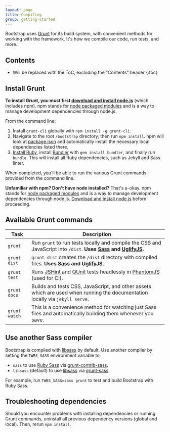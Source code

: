```yaml
---
layout: page
title: Compiling
group: getting-started
---
```


Bootstrap uses [Grunt](http://gruntjs.com) for its build system, with convenient methods for working with the framework. It's how we compile our code, run tests, and more.

## Contents

* Will be replaced with the ToC, excluding the "Contents" header
{:toc}

## Install Grunt

**To install Grunt, you must first [download and install node.js](https://nodejs.org/download/)** (which includes npm). npm stands for [node packaged modules](http://npmjs.com/) and is a way to manage development dependencies through node.js.

From the command line:

1. Install `grunt-cli` globally with `npm install -g grunt-cli`.
2. Navigate to the root `/bootstrap` directory, then run `npm install`. npm will look at [package.json](https://github.com/twbs/bootstrap/blob/master/package.json) and automatically install the necessary local dependencies listed there.
3. [Install Ruby][install-ruby], install [Bundler][gembundler] with `gem install bundler`, and finally run `bundle`. This will install all Ruby dependencies, such as Jekyll and Sass linter.

When completed, you'll be able to run the various Grunt commands provided from the command line.

**Unfamiliar with npm? Don't have node installed?** That's a-okay. npm stands for [node packaged modules](http://npmjs.com/) and is a way to manage development dependencies through node.js. [Download and install node.js](https://nodejs.org/download/) before proceeding.

[install-ruby]: https://www.ruby-lang.org/en/documentation/installation/
[gembundler]: http://bundler.io/

## Available Grunt commands

| Task | Description |
| --- | --- |
| `grunt` | Run `grunt` to run tests locally and compile the CSS and JavaScript into `/dist`. **Uses [Sass](http://sass-lang.com/) and [UglifyJS](http://lisperator.net/uglifyjs/).** |
| `grunt dist` | `grunt dist` creates the `/dist` directory with compiled files. **Uses [Sass](http://sass-lang.com/) and [UglifyJS](http://lisperator.net/uglifyjs/).** |
| `grunt test` | Runs [JSHint](http://jshint.com) and [QUnit](http://qunitjs.com/) tests headlessly in [PhantomJS](http://phantomjs.org/) (used for CI). |
| `grunt docs` | Builds and tests CSS, JavaScript, and other assets which are used when running the documentation locally via `jekyll serve`. |
| `grunt watch` | This is a convenience method for watching just Sass files and automatically building them whenever you save. |

## Use another Sass compiler

Bootstrap is compiled with [libsass][libsass] by default. Use another compiler by setting the `TWBS_SASS` environment variable to:

* `sass` to use [Ruby Sass][ruby-sass] via [grunt-contrib-sass][grunt-contrib-sass].
* `libsass` (default) to use [libsass][libsass] via [grunt-sass][grunt-sass].

For example, run `TWBS_SASS=sass grunt` to test and build Bootstrap with Ruby Sass.

[ruby-sass]: https://github.com/sass/sass
[grunt-contrib-sass]: https://github.com/gruntjs/grunt-contrib-sass
[libsass]: https://github.com/sass/libsass
[grunt-sass]: https://github.com/sindresorhus/grunt-sass

## Troubleshooting dependencies

Should you encounter problems with installing dependencies or running Grunt commands, uninstall all previous dependency versions (global and local). Then, rerun `npm install`.
